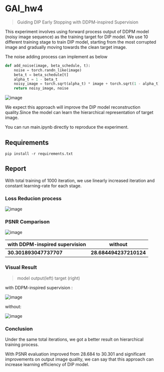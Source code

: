 # GAI_hw4
>   Guiding DIP Early Stopping with DDPM-inspired Supervision

This experiment involves using forward process output of DDPM model (noisy image sequence) as the training target for DIP model.
We use 10 different training stage to train DIP model, starting from the most corrupted image and gradually moving towards the clean target image.

The noise adding process can implement as below

```py
def add_noise(image, beta_schedule, t):
    noise = torch.randn_like(image)
    beta_t = beta_schedule[t]
    alpha_t = 1 - beta_t
    noisy_image = torch.sqrt(alpha_t) * image + torch.sqrt(1 - alpha_t) * noise
    return noisy_image, noise
```

![image](https://github.com/LunarrrHound/GAI_hw4/assets/70794772/790ae061-058a-4f27-b397-8366b887da34)

We expect this approach will improve the DIP model reconstruction quality.Since the model can learn the hierarchical representation of target image.

You can run main.ipynb directly to reproduce the experiment.

## Requirements

```
pip install -r requirements.txt
```
## Report

With total training of 1000 iteration, we use linearly increased iteration and constant learning-rate for each stage.

###  Loss Reducion process

![image](https://github.com/LunarrrHound/GAI_hw4/assets/70794772/2481bb2c-23dd-400b-ad9a-effb12a8fb8e)

###  **PSNR Comparison**

![image](https://github.com/LunarrrHound/GAI_hw4/assets/70794772/05e97d00-2475-4d63-8ef9-017b648c2876)

| with DDPM-inspired supervision | without |
| ---- | ---- |
| **30.301893047737707** | **28.684494237210124** |

###  **Visual Result**

>  model output(left) target (right)

with DDPM-inspired supervision :
  
![image](https://github.com/LunarrrHound/GAI_hw4/assets/70794772/927792b0-2657-4b8b-b6b4-fb62f61d84f8)

without:

![image](https://github.com/LunarrrHound/GAI_hw4/assets/70794772/bb03de5a-c2fe-4db8-95ef-c0042dd1e962)

###  **Conclusion**

Under the same total iterations, we got a better result on hierarchical training process.

With PSNR evaluation improved from 28.684 to 30.301 and significant improvements on output image quality, we can say that this approach can increase learning efficiency of DIP model.




